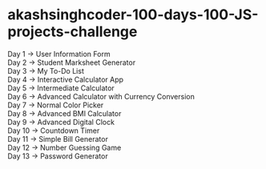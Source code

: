 # akashsinghcoder-100-days-100-JS-projects-challenge

Day 1 -> User Information Form<br>
Day 2 -> Student Marksheet Generator<br>
Day 3 -> My To-Do List<br>
Day 4 -> Interactive Calculator App<br>
Day 5 -> Intermediate Calculator<br>
Day 6 -> Advanced Calculator with Currency Conversion<br>
Day 7 -> Normal Color Picker<br>
Day 8 -> Advanced BMI Calculator<br>
Day 9 -> Advanced Digital Clock<br>
Day 10 -> Countdown Timer<br>
Day 11 -> Simple Bill Generator<br>
Day 12 -> Number Guessing Game<br>
Day 13 -> Password Generator<br>
